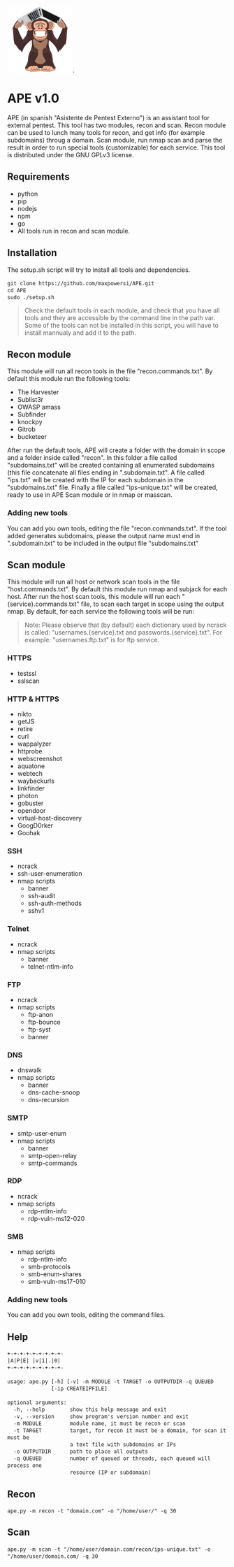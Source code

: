 
<img  src="https://github.com/maxpowersi/ape/raw/master/logo.png"  width="150"  height="150">.
# APE v1.0
APE (in spanish "Asistente de Pentest Externo") is an assistant tool for external pentest. This tool has two modules, recon and scan. Recon module can be used to lunch many tools for recon, and get info (for example subdomains) throug a domain. Scan module, run nmap scan and parse the result in order to run special tools (customizable) for each service. This tool is distributed under the GNU GPLv3 license.
## Requirements
- python
- pip
- nodejs
- npm
- go
- All tools run in recon and scan module.
## Installation
The setup.sh script will try to install all tools and dependencies. <br/>
```
git clone https://github.com/maxpowersi/APE.git
cd APE
sudo ./setup.sh
```
>Check the default tools in each module, and check that you have all tools and they are accessible by the command line in the path var. Some of the tools can not be installed in this script, you will have to install mannualy and add it to the path.

## Recon module
This module will run all recon tools in the file "recon.commands.txt". By default this module run the following tools:
- The Harvester
- Sublist3r
- OWASP amass
- Subfinder
- knockpy
- Gitrob
- bucketeer

After run the default tools, APE will create a folder with the domain in scope and a folder inside called "recon". In this folder a file called "subdomains.txt" will be created containing all enumerated subdomains (this file concatenate all files ending in ".subdomain.txt". A file called "ips.txt" will be created with the IP for each subdomain in the "subdomains.txt" file. Finally a file called "ips-unique.txt" will be created, ready to use in APE Scan module or in nmap or masscan.

### Adding new tools
You can add you own tools, editing the file "recon.commands.txt". If the tool added generates subdomains, please the output name must end in ".subdomain.txt" to be included in the output  file "subdomains.txt"
## Scan module
This module will run all host or network scan tools in the file "host.commands.txt". By default this module run nmap and subjack for each host. After run the host scan tools, this module will run each "{service}.commands.txt" file, to scan each target in scope using the output nmap. By default, for each service the following tools will be run:

>Note: Please observe  that (by default) each dictionary used by ncrack is called:
"usernames.{service}.txt and passwords.{service}.txt". For example:
"usernames.ftp.txt" is for ftp service.
### HTTPS
- testssl
- sslscan
### HTTP & HTTPS
- nikto
- getJS
- retire
- curl
- wappalyzer
- httprobe
- webscreenshot
- aquatone
- webtech
- waybackurls
- linkfinder
- photon
- gobuster
- opendoor
- virtual-host-discovery
- GoogD0rker
- Goohak
### SSH
- ncrack
- ssh-user-enumeration
- nmap scripts
	- banner
	- ssh-audit
	- ssh-auth-methods
	- sshv1
### Telnet
- ncrack
- nmap scripts
	- banner
	-  telnet-ntlm-info
### FTP
- ncrack
- nmap scripts
	- ftp-anon
	- ftp-bounce
	- ftp-syst
	- banner
### DNS
- dnswalk
- nmap scripts
	- banner
	- dns-cache-snoop
	- dns-recursion
### SMTP
- smtp-user-enum
- nmap scripts
	- banner
	- smtp-open-relay
	- smtp-commands
### RDP
- ncrack
- nmap scripts
	- rdp-ntlm-info
	- rdp-vuln-ms12-020
### SMB
- nmap scripts
	- rdp-ntlm-info
	- smb-protocols
	- smb-enum-shares
	- smb-vuln-ms17-010
### Adding new tools
You can add you own tools, editing the command files.
## Help
```
+-+-+-+-+-+-+-+-+-
|A|P|E| |v|1|.|0|
+-+-+-+-+-+-+-+-+-

usage: ape.py [-h] [-v] -m MODULE -t TARGET -o OUTPUTDIR -q QUEUED
              [-ip CREATEIPFILE]

optional arguments:
  -h, --help        show this help message and exit
  -v, --version     show program's version number and exit
  -m MODULE         module name, it must be recon or scan
  -t TARGET         target, for recon it must be a domain, for scan it must be
                    a text file with subdomains or IPs
  -o OUTPUTDIR      path to place all outputs
  -q QUEUED         number of queued or threads, each queued will process one
                    resource (IP or subdomain)
```
## Recon
```
ape.py -m recon -t "domain.com" -o "/home/user/" -q 30
```
## Scan
```
ape.py -m scan -t "/home/user/domain.com/recon/ips-unique.txt" -o "/home/user/domain.com/ -q 30
```
